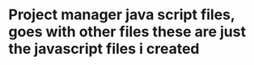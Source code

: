 # Project manager java script files, goes with other files these are just the javascript files i created
